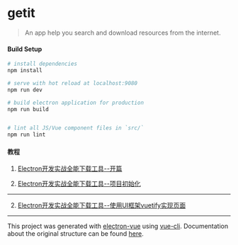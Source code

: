 # getit

> An app help you search and download resources from the internet.

#### Build Setup

``` bash
# install dependencies
npm install

# serve with hot reload at localhost:9080
npm run dev

# build electron application for production
npm run build


# lint all JS/Vue component files in `src/`
npm run lint

```
#### 教程

1. [Electron开发实战全能下载工具--开篇](https://github.com/xyyima/getit/blob/master/tutorial/1.md)

2. [Electron开发实战全能下载工具--项目初始化](https://github.com/xyyima/getit/blob/master/tutorial/2.md)
---
2. [Electron开发实战全能下载工具--使用UI框架vuetify实现页面](https://github.com/xyyima/getit/blob/master/tutorial/3.md)
---
This project was generated with [electron-vue](https://github.com/SimulatedGREG/electron-vue) using [vue-cli](https://github.com/vuejs/vue-cli). Documentation about the original structure can be found [here](https://simulatedgreg.gitbooks.io/electron-vue/content/index.html).
